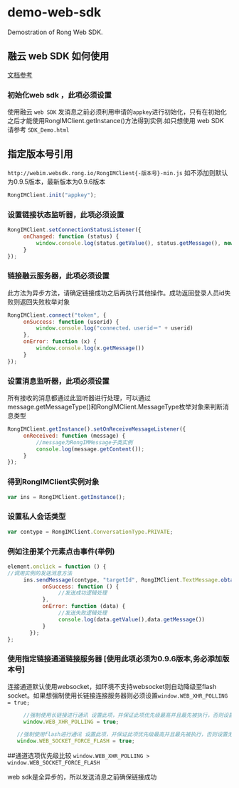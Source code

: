 demo-web-sdk
============

Demostration of Rong Web SDK.

## 融云 web SDK 如何使用

[文档参考](http://docs.rongcloud.cn/api/js/index.html " SDK 文档")

### 初始化web sdk ，此项必须设置

使用融云 `web SDK` 发消息之前必须利用申请的`appkey`进行初始化，只有在初始化之后才能使用RongIMClient.getInstance()方法得到实例.如只想使用 web SDK 请参考 `SDK_Demo.html`
## 指定版本号引用
`http://webim.websdk.rong.io/RongIMClient{-版本号}-min.js` 如不添加则默认为0.9.5版本，最新版本为0.9.6版本
```js
RongIMClient.init("appkey");
```
### 设置链接状态监听器，此项必须设置
```js
RongIMClient.setConnectionStatusListener({  
     onChanged: function (status) {  
         window.console.log(status.getValue(), status.getMessage(), new Date()) 
     }  
}); 
```
### 链接融云服务器，此项必须设置

此方法为异步方法，请确定链接成功之后再执行其他操作。成功返回登录人员id失败则返回失败枚举对象
```js
RongIMClient.connect("token", {
     onSuccess: function (userid) {
         window.console.log("connected，userid＝" + userid)
     },
     onError: function (x) {
         window.console.log(x.getMessage())
     }
});
```
### 设置消息监听器，此项必须设置

所有接收的消息都通过此监听器进行处理，可以通过message.getMessageType()和RongIMClient.MessageType枚举对象来判断消息类型
```js
RongIMClient.getInstance().setOnReceiveMessageListener({
     onReceived: function (message) {
         //message为RongIMMessage子类实例
         console.log(message.getContent());
     }
});
```
### 得到RongIMClient实例对象
```js
var ins = RongIMClient.getInstance();
```
### 设置私人会话类型
```js
var contype = RongIMClient.ConversationType.PRIVATE;
```
### 例如注册某个元素点击事件(举例)
```js
element.onclick = function () {
//调用实例的发送消息方法
     ins.sendMessage(contype, "targetId", RongIMClient.TextMessage.obtain("发送消息内容"), null, {
           onSuccess: function () {
                //发送成功逻辑处理
           },
           onError: function (data) {
                //发送失败逻辑处理
                console.log(data.getValue(),data.getMessage())
           }
       });
};
```
### 使用指定链接通道链接服务器 [使用此项必须为0.9.6版本,务必添加版本号]
连接通道默认使用websocket，如环境不支持websocket则自动降级至flash socket。如果想强制使用长链接连接服务器则必须设置`window.WEB_XHR_POLLING = true;`
```js
     //强制使用长链接进行通讯 设置此项，并保证此项优先级最高并且最先被执行，否则设置无效
     window.WEB_XHR_POLLING = true;
  ```
  ```js
     //强制使用flash进行通讯 设置此项，并保证此项优先级最高并且最先被执行，否则设置无效
     window.WEB_SOCKET_FORCE_FLASH = true;
```
##通道选项优先级比较
`window.WEB_XHR_POLLING > window.WEB_SOCKET_FORCE_FLASH`


web sdk是全异步的，所以发送消息之前确保链接成功
